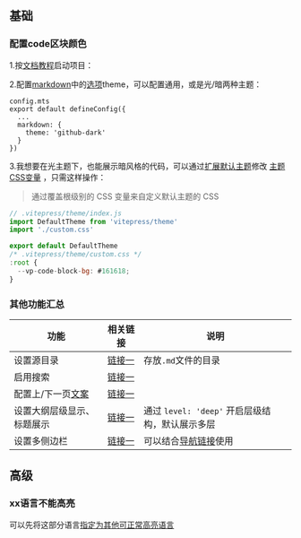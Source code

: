 ## 基础

### 配置code区块颜色

1.按[文档教程](https://vitepress.dev/zh/guide/getting-started)启动项目：



2.配置[markdown](https://vitepress.dev/zh/reference/site-config#markdown)中的[选项](https://github.com/vuejs/vitepress/blob/main/src/node/markdown/markdown.ts)theme，可以配置通用，或是光/暗两种主题：

```
config.mts
export default defineConfig({
  ...
  markdown: {
    theme: 'github-dark'
  }
})
```



3.我想要在光主题下，也能展示暗风格的代码，可以通过[扩展默认主题](https://vitepress.dev/zh/guide/extending-default-theme)修改 [主题CSS变量](https://github.com/vuejs/vitepress/blob/main/src/client/theme-default/styles/vars.css) ，只需这样操作：

> 通过覆盖根级别的 CSS 变量来自定义默认主题的 CSS

```javascript
// .vitepress/theme/index.js
import DefaultTheme from 'vitepress/theme'
import './custom.css'

export default DefaultTheme
/* .vitepress/theme/custom.css */
:root {
  --vp-code-block-bg: #161618;
}
```



### 其他功能汇总

| 功能                                                         | 相关链接                                                     | 说明                                                         |
| ------------------------------------------------------------ | ------------------------------------------------------------ | ------------------------------------------------------------ |
| 设置源目录                                                   | [链接一](https://vitepress.dev/zh/guide/routing#source-directory) | 存放`.md`文件的目录                                          |
| 启用搜索                                                     | [链接一](https://vitepress.dev/zh/reference/default-theme-search) |                                                              |
| 配置上/下一页[文案](https://vitepress.dev/zh/reference/default-theme-config#docfooter) | [链接一](https://vitepress.dev/zh/reference/default-theme-config#docfooter) |                                                              |
| 设置大纲层级显示、标题展示                                   | [链接一](https://vitepress.dev/zh/reference/default-theme-config#outline) | 通过 `level: 'deep'` 开启层级结构，默认展示多层              |
| 设置多侧边栏                                                 | [链接一](https://vitepress.dev/zh/reference/default-theme-sidebar#multiple-sidebars) | 可以结合[导航链接](https://vitepress.dev/zh/reference/default-theme-nav#navigation-links)使用 |





## 高级

### xx语言不能高亮

可以先将这部分语言[指定为其他可正常高亮语言](https://github.com/vuejs/vitepress/issues/3259)